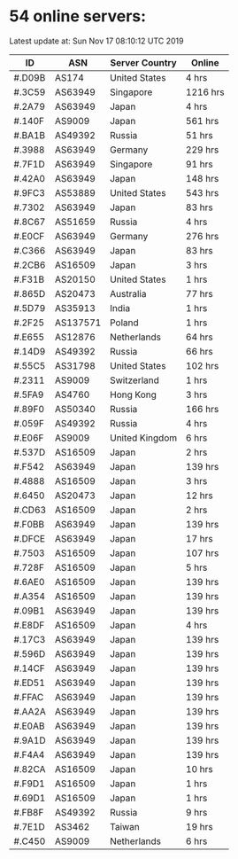 # 54 online servers:

Latest update at: Sun Nov 17 08:10:12 UTC 2019

| ID | ASN | Server Country | Online |
| -- | --- | -------------- | ------ |
| #.D09B | AS174 | United States | 4 hrs |
| #.3C59 | AS63949 | Singapore | 1216 hrs |
| #.2A79 | AS63949 | Japan | 4 hrs |
| #.140F | AS9009 | Japan | 561 hrs |
| #.BA1B | AS49392 | Russia | 51 hrs |
| #.3988 | AS63949 | Germany | 229 hrs |
| #.7F1D | AS63949 | Singapore | 91 hrs |
| #.42A0 | AS63949 | Japan | 148 hrs |
| #.9FC3 | AS53889 | United States | 543 hrs |
| #.7302 | AS63949 | Japan | 83 hrs |
| #.8C67 | AS51659 | Russia | 4 hrs |
| #.E0CF | AS63949 | Germany | 276 hrs |
| #.C366 | AS63949 | Japan | 83 hrs |
| #.2CB6 | AS16509 | Japan | 3 hrs |
| #.F31B | AS20150 | United States | 1 hrs |
| #.865D | AS20473 | Australia | 77 hrs |
| #.5D79 | AS35913 | India | 1 hrs |
| #.2F25 | AS137571 | Poland | 1 hrs |
| #.E655 | AS12876 | Netherlands | 64 hrs |
| #.14D9 | AS49392 | Russia | 66 hrs |
| #.55C5 | AS31798 | United States | 102 hrs |
| #.2311 | AS9009 | Switzerland | 1 hrs |
| #.5FA9 | AS4760 | Hong Kong | 3 hrs |
| #.89F0 | AS50340 | Russia | 166 hrs |
| #.059F | AS49392 | Russia | 4 hrs |
| #.E06F | AS9009 | United Kingdom | 6 hrs |
| #.537D | AS16509 | Japan | 2 hrs |
| #.F542 | AS63949 | Japan | 139 hrs |
| #.4888 | AS16509 | Japan | 3 hrs |
| #.6450 | AS20473 | Japan | 12 hrs |
| #.CD63 | AS16509 | Japan | 2 hrs |
| #.F0BB | AS63949 | Japan | 139 hrs |
| #.DFCE | AS63949 | Japan | 17 hrs |
| #.7503 | AS16509 | Japan | 107 hrs |
| #.728F | AS16509 | Japan | 5 hrs |
| #.6AE0 | AS16509 | Japan | 139 hrs |
| #.A354 | AS16509 | Japan | 139 hrs |
| #.09B1 | AS63949 | Japan | 139 hrs |
| #.E8DF | AS16509 | Japan | 4 hrs |
| #.17C3 | AS63949 | Japan | 139 hrs |
| #.596D | AS63949 | Japan | 139 hrs |
| #.14CF | AS63949 | Japan | 139 hrs |
| #.ED51 | AS63949 | Japan | 139 hrs |
| #.FFAC | AS63949 | Japan | 139 hrs |
| #.AA2A | AS63949 | Japan | 139 hrs |
| #.E0AB | AS63949 | Japan | 139 hrs |
| #.9A1D | AS63949 | Japan | 139 hrs |
| #.F4A4 | AS63949 | Japan | 139 hrs |
| #.82CA | AS16509 | Japan | 10 hrs |
| #.F9D1 | AS16509 | Japan | 1 hrs |
| #.69D1 | AS16509 | Japan | 1 hrs |
| #.FB8F | AS49392 | Russia | 9 hrs |
| #.7E1D | AS3462 | Taiwan | 19 hrs |
| #.C450 | AS9009 | Netherlands | 6 hrs |

